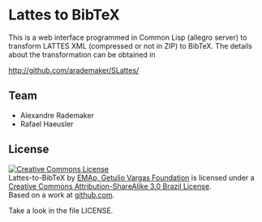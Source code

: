 
# Lattes to BibTeX

This is a web interface programmed in Common Lisp (allegro server) to
transform LATTES XML (compressed or not in ZIP) to BibTeX. The details
about the transformation can be obtained in 

http://github.com/arademaker/SLattes/
  
## Team

- Alexandre Rademaker
- Rafael Haeusler

## License

<p></p>
<a rel="license"
href="http://creativecommons.org/licenses/by-sa/3.0/br/"><img
alt="Creative Commons License" style="border-width:0"
src="http://i.creativecommons.org/l/by-sa/3.0/br/88x31.png" /></a><br
/><span xmlns:dct="http://purl.org/dc/terms/"
href="http://purl.org/dc/dcmitype/Dataset" property="dct:title"
rel="dct:type">Lattes-to-BibTeX</span> by <a
xmlns:cc="http://creativecommons.org/ns#" href="http://emap.fgv.br"
property="cc:attributionName" rel="cc:attributionURL">EMAp, Getulio
Vargas Foundation</a> is licensed under a <a rel="license"
href="http://creativecommons.org/licenses/by-sa/3.0/br/">Creative
Commons Attribution-ShareAlike 3.0 Brazil License</a>.<br />Based on a
work at <a xmlns:dct="http://purl.org/dc/terms/"
href="https://github.com/arademaker/wordnet-br"
rel="dct:source">github.com</a>.

Take a look in the file LICENSE. 

